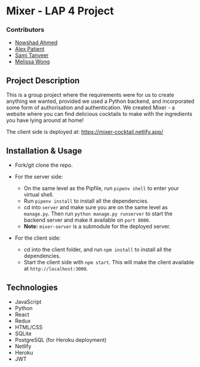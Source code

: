 # Mixer - LAP 4 Project

### Contributors
- [Nowshad Ahmed](https://github.com/Nowshad10)
- [Alex Patient](https://github.com/aPatient97)
- [Sami Tanveer](https://github.com/Sami1600)
- [Melissa Wong](https://github.com/melmelg)

## Project Description
This is a group project where the requirements were for us to create anything we wanted, provided we used a Python backend, and incorporated some form of authorisation and authentication. We created Mixer - a website where you can find delicious cocktails to make with the ingredients you have lying around at home!

The client side is deployed at: https://mixer-cocktail.netlify.app/

## Installation & Usage
- Fork/git clone the repo.
- For the server side:
    - On the same level as the Pipfile, run `pipenv shell` to enter your virtual shell.
    - Run `pipenv install` to install all the dependencies.
    - cd into `server` and make sure you are on the same level as `manage.py`. Then run `python manage.py runserver` to start the backend server and make it available on `port 8000`.
    - **Note:** `mixer-server` is a submodule for the deployed server.

- For the client side:
    - cd into the client folder, and run `npm install` to install all the dependencies.
    - Start the client side with `npm start`. This will make the client available at `http://localhost:3000`.

## Technologies
- JavaScript
- Python
- React
- Redux
- HTML/CSS
- SQLite
- PostgreSQL (for Heroku deployment)
- Netlify
- Heroku
- JWT
